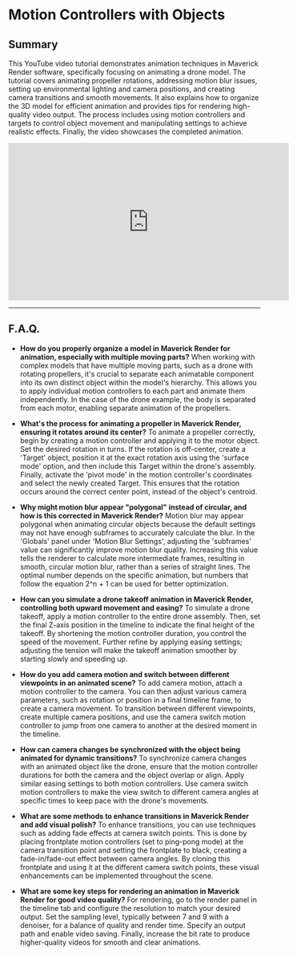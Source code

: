 # Motion Controllers with Objects

## Summary

This YouTube video tutorial demonstrates animation techniques in Maverick Render software, specifically focusing on animating a drone model. The tutorial covers animating propeller rotations, addressing motion blur issues, setting up environmental lighting and camera positions, and creating camera transitions and smooth movements. It also explains how to organize the 3D model for efficient animation and provides tips for rendering high-quality video output. The process includes using motion controllers and targets to control object movement and manipulating settings to achieve realistic effects. Finally, the video showcases the completed animation.

<iframe width="560" height="315" src="https://www.youtube.com/embed/Yacys1AQbFE?si=YmmqX6Gce4CDAWkH" title="YouTube video player" frameborder="0" allow="accelerometer; autoplay; clipboard-write; encrypted-media; gyroscope; picture-in-picture; web-share" referrerpolicy="strict-origin-when-cross-origin" allowfullscreen></iframe>

---

## F.A.Q.

- **How do you properly organize a model in Maverick Render for animation, especially with multiple moving parts?**
When working with complex models that have multiple moving parts, such as a drone with rotating propellers, it's crucial to separate each animatable component into its own distinct object within the model's hierarchy. This allows you to apply individual motion controllers to each part and animate them independently. In the case of the drone example, the body is separated from each motor, enabling separate animation of the propellers.

- **What's the process for animating a propeller in Maverick Render, ensuring it rotates around its center?**
To animate a propeller correctly, begin by creating a motion controller and applying it to the motor object. Set the desired rotation in turns. If the rotation is off-center, create a 'Target' object, position it at the exact rotation axis using the 'surface mode' option, and then include this Target within the drone's assembly. Finally, activate the 'pivot mode' in the motion controller's coordinates and select the newly created Target. This ensures that the rotation occurs around the correct center point, instead of the object's centroid.

- **Why might motion blur appear "polygonal" instead of circular, and how is this corrected in Maverick Render?**
Motion blur may appear polygonal when animating circular objects because the default settings may not have enough subframes to accurately calculate the blur. In the 'Globals' panel under 'Motion Blur Settings', adjusting the 'subframes' value can significantly improve motion blur quality. Increasing this value tells the renderer to calculate more intermediate frames, resulting in smooth, circular motion blur, rather than a series of straight lines. The optimal number depends on the specific animation, but numbers that follow the equation 2^n + 1 can be used for better optimization.

- **How can you simulate a drone takeoff animation in Maverick Render, controlling both upward movement and easing?**
To simulate a drone takeoff, apply a motion controller to the entire drone assembly. Then, set the final Z-axis position in the timeline to indicate the final height of the takeoff. By shortening the motion controller duration, you control the speed of the movement. Further refine by applying easing settings; adjusting the tension will make the takeoff animation smoother by starting slowly and speeding up.

- **How do you add camera motion and switch between different viewpoints in an animated scene?**
To add camera motion, attach a motion controller to the camera. You can then adjust various camera parameters, such as rotation or position in a final timeline frame, to create a camera movement. To transition between different viewpoints, create multiple camera positions, and use the camera switch motion controller to jump from one camera to another at the desired moment in the timeline.

- **How can camera changes be synchronized with the object being animated for dynamic transitions?**
To synchronize camera changes with an animated object like the drone, ensure that the motion controller durations for both the camera and the object overlap or align. Apply similar easing settings to both motion controllers. Use camera switch motion controllers to make the view switch to different camera angles at specific times to keep pace with the drone's movements.

- **What are some methods to enhance transitions in Maverick Render and add visual polish?**
To enhance transitions, you can use techniques such as adding fade effects at camera switch points. This is done by placing frontplate motion controllers (set to ping-pong mode) at the camera transition point and setting the frontplate to black, creating a fade-in/fade-out effect between camera angles. By cloning this frontplate and using it at the different camera switch points, these visual enhancements can be implemented throughout the scene.

- **What are some key steps for rendering an animation in Maverick Render for good video quality?**
For rendering, go to the render panel in the timeline tab and configure the resolution to match your desired output. Set the sampling level, typically between 7 and 9 with a denoiser, for a balance of quality and render time. Specify an output path and enable video saving. Finally, increase the bit rate to produce higher-quality videos for smooth and clear animations.
